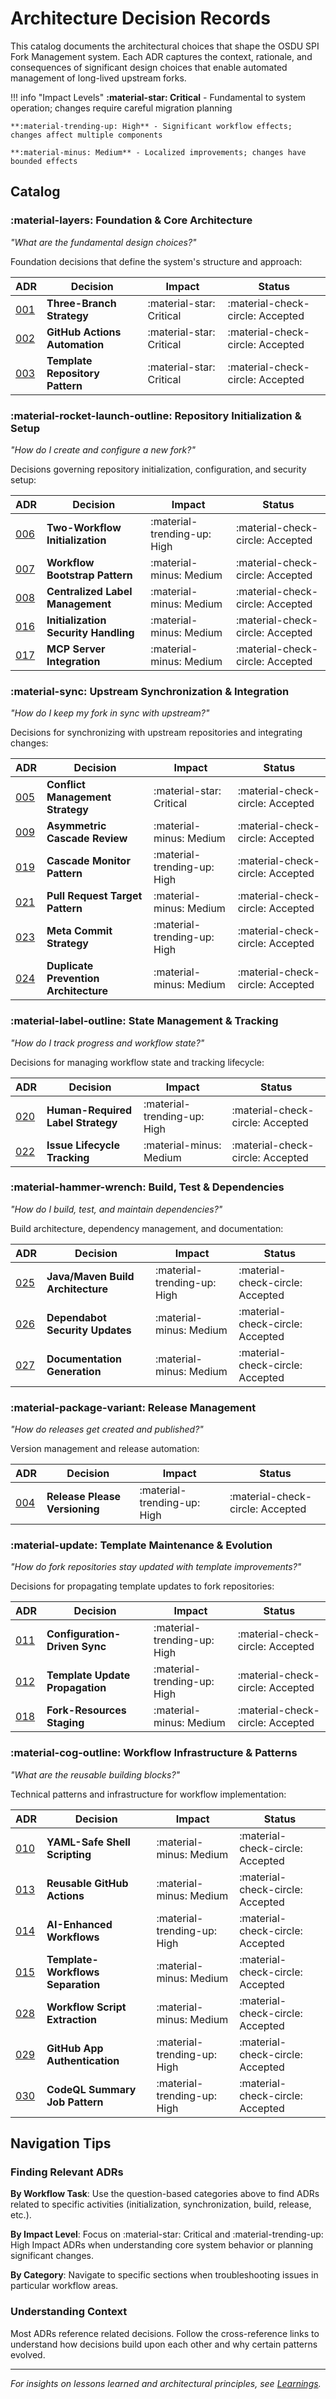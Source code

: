 # Architecture Decision Records

This catalog documents the architectural choices that shape the OSDU SPI Fork Management system. Each ADR captures the context, rationale, and consequences of significant design choices that enable automated management of long-lived upstream forks.

!!! info "Impact Levels"
    **:material-star: Critical** - Fundamental to system operation; changes require careful migration planning

    **:material-trending-up: High** - Significant workflow effects; changes affect multiple components

    **:material-minus: Medium** - Localized improvements; changes have bounded effects

## Catalog

### :material-layers: Foundation & Core Architecture

*"What are the fundamental design choices?"*

Foundation decisions that define the system's structure and approach:

| ADR | Decision | Impact | Status |
|-----|----------|--------|--------|
| [001](001-three-branch-strategy.md) | **Three-Branch Strategy** | :material-star: Critical | :material-check-circle: Accepted |
| [002](002-github-actions-automation.md) | **GitHub Actions Automation** | :material-star: Critical | :material-check-circle: Accepted |
| [003](003-template-repository-pattern.md) | **Template Repository Pattern** | :material-star: Critical | :material-check-circle: Accepted |

### :material-rocket-launch-outline: Repository Initialization & Setup

*"How do I create and configure a new fork?"*

Decisions governing repository initialization, configuration, and security setup:

| ADR | Decision | Impact | Status |
|-----|----------|--------|--------|
| [006](006-two-workflow-initialization.md) | **Two-Workflow Initialization** | :material-trending-up: High | :material-check-circle: Accepted |
| [007](007-initialization-workflow-bootstrap.md) | **Workflow Bootstrap Pattern** | :material-minus: Medium | :material-check-circle: Accepted |
| [008](008-centralized-label-management.md) | **Centralized Label Management** | :material-minus: Medium | :material-check-circle: Accepted |
| [016](016-initialization-security-handling.md) | **Initialization Security Handling** | :material-minus: Medium | :material-check-circle: Accepted |
| [017](017-mcp-server-integration-pattern.md) | **MCP Server Integration** | :material-minus: Medium | :material-check-circle: Accepted |

### :material-sync: Upstream Synchronization & Integration

*"How do I keep my fork in sync with upstream?"*

Decisions for synchronizing with upstream repositories and integrating changes:

| ADR | Decision | Impact | Status |
|-----|----------|--------|--------|
| [005](005-conflict-management.md) | **Conflict Management Strategy** | :material-star: Critical | :material-check-circle: Accepted |
| [009](009-asymmetric-cascade-review-strategy.md) | **Asymmetric Cascade Review** | :material-minus: Medium | :material-check-circle: Accepted |
| [019](019-cascade-monitor-pattern.md) | **Cascade Monitor Pattern** | :material-trending-up: High | :material-check-circle: Accepted |
| [021](021-pull-request-target-trigger-pattern.md) | **Pull Request Target Pattern** | :material-minus: Medium | :material-check-circle: Accepted |
| [023](023-meta-commit-strategy-for-release-please.md) | **Meta Commit Strategy** | :material-trending-up: High | :material-check-circle: Accepted |
| [024](024-sync-workflow-duplicate-prevention-architecture.md) | **Duplicate Prevention Architecture** | :material-minus: Medium | :material-check-circle: Accepted |

### :material-label-outline: State Management & Tracking

*"How do I track progress and workflow state?"*

Decisions for managing workflow state and tracking lifecycle:

| ADR | Decision | Impact | Status |
|-----|----------|--------|--------|
| [020](020-human-required-label-strategy.md) | **Human-Required Label Strategy** | :material-trending-up: High | :material-check-circle: Accepted |
| [022](022-issue-lifecycle-tracking-pattern.md) | **Issue Lifecycle Tracking** | :material-minus: Medium | :material-check-circle: Accepted |

### :material-hammer-wrench: Build, Test & Dependencies

*"How do I build, test, and maintain dependencies?"*

Build architecture, dependency management, and documentation:

| ADR | Decision | Impact | Status |
|-----|----------|--------|--------|
| [025](025-java-maven-build-architecture.md) | **Java/Maven Build Architecture** | :material-trending-up: High | :material-check-circle: Accepted |
| [026](026-dependabot-security-update-strategy.md) | **Dependabot Security Updates** | :material-minus: Medium | :material-check-circle: Accepted |
| [027](027-documentation-generation-strategy.md) | **Documentation Generation** | :material-minus: Medium | :material-check-circle: Accepted |

### :material-package-variant: Release Management

*"How do releases get created and published?"*

Version management and release automation:

| ADR | Decision | Impact | Status |
|-----|----------|--------|--------|
| [004](004-release-please-versioning.md) | **Release Please Versioning** | :material-trending-up: High | :material-check-circle: Accepted |

### :material-update: Template Maintenance & Evolution

*"How do fork repositories stay updated with template improvements?"*

Decisions for propagating template updates to fork repositories:

| ADR | Decision | Impact | Status |
|-----|----------|--------|--------|
| [011](011-configuration-driven-template-sync.md) | **Configuration-Driven Sync** | :material-trending-up: High | :material-check-circle: Accepted |
| [012](012-template-update-propagation-strategy.md) | **Template Update Propagation** | :material-trending-up: High | :material-check-circle: Accepted |
| [018](018-fork-resources-staging-pattern.md) | **Fork-Resources Staging** | :material-minus: Medium | :material-check-circle: Accepted |

### :material-cog-outline: Workflow Infrastructure & Patterns

*"What are the reusable building blocks?"*

Technical patterns and infrastructure for workflow implementation:

| ADR | Decision | Impact | Status |
|-----|----------|--------|--------|
| [010](010-yaml-safe-shell-scripting.md) | **YAML-Safe Shell Scripting** | :material-minus: Medium | :material-check-circle: Accepted |
| [013](013-reusable-github-actions-pattern.md) | **Reusable GitHub Actions** | :material-minus: Medium | :material-check-circle: Accepted |
| [014](014-ai-enhanced-development-workflow.md) | **AI-Enhanced Workflows** | :material-trending-up: High | :material-check-circle: Accepted |
| [015](015-template-workflows-separation-pattern.md) | **Template-Workflows Separation** | :material-minus: Medium | :material-check-circle: Accepted |
| [028](028-workflow-script-extraction-pattern.md) | **Workflow Script Extraction** | :material-minus: Medium | :material-check-circle: Accepted |
| [029](029-github-app-authentication-strategy.md) | **GitHub App Authentication** | :material-trending-up: High | :material-check-circle: Accepted |
| [030](030-codeql-summary-job-pattern.md) | **CodeQL Summary Job Pattern** | :material-trending-up: High | :material-check-circle: Accepted |

## Navigation Tips

### Finding Relevant ADRs

**By Workflow Task**: Use the question-based categories above to find ADRs related to specific activities (initialization, synchronization, build, release, etc.).

**By Impact Level**: Focus on :material-star: Critical and :material-trending-up: High Impact ADRs when understanding core system behavior or planning significant changes.

**By Category**: Navigate to specific sections when troubleshooting issues in particular workflow areas.

### Understanding Context

Most ADRs reference related decisions. Follow the cross-reference links to understand how decisions build upon each other and why certain patterns evolved.

---

*For insights on lessons learned and architectural principles, see [Learnings](learnings.md).*
